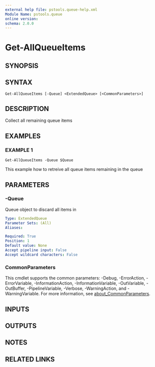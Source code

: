 ```yaml
---
external help file: pstools.queue-help.xml
Module Name: pstools.queue
online version:
schema: 2.0.0
---
```


# Get-AllQueueItems

## SYNOPSIS

## SYNTAX

```
Get-AllQueueItems [-Queue] <ExtendedQueue> [<CommonParameters>]
```

## DESCRIPTION
Collect all remaining queue items

## EXAMPLES

### EXAMPLE 1
```
Get-AllQueueItems -Queue $Queue
```

This example how to retreive all queue items remaining in the queue

## PARAMETERS

### -Queue
Queue object to discard all items in

```yaml
Type: ExtendedQueue
Parameter Sets: (All)
Aliases:

Required: True
Position: 1
Default value: None
Accept pipeline input: False
Accept wildcard characters: False
```

### CommonParameters
This cmdlet supports the common parameters: -Debug, -ErrorAction, -ErrorVariable, -InformationAction, -InformationVariable, -OutVariable, -OutBuffer, -PipelineVariable, -Verbose, -WarningAction, and -WarningVariable. For more information, see [about_CommonParameters](http://go.microsoft.com/fwlink/?LinkID=113216).

## INPUTS

## OUTPUTS

## NOTES

## RELATED LINKS
